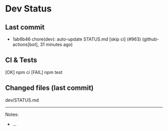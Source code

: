 # Dev Status

## Last commit
- 1ab6b46 chore(dev): auto-update STATUS.md [skip ci] (#963) (github-actions[bot], 31 minutes ago)
## CI & Tests
[OK] npm ci
[FAIL] npm test

## Changed files (last commit)
dev/STATUS.md

---
Notes:
- ...
